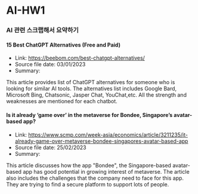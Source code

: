 # AI-HW1

### AI 관련 스크랩해서 요약하기


#### 15 Best ChatGPT Alternatives (Free and Paid)

- Link: https://beebom.com/best-chatgpt-alternatives/
- Source file date: 03/01/2023
- Summary: 


This article provides list of ChatGPT alternatives for someone who is looking for similar AI tools. 
The alternatives list includes Google Bard, Microsoft Bing, Chatsonic, Jasper Chat, YouChat,etc. 
All the strength and weaknesses are mentioned for each chatbot.


#### Is it already ‘game over’ in the metaverse for Bondee, Singapore’s avatar-based app?

- Link: https://www.scmp.com/week-asia/economics/article/3211235/it-already-game-over-metaverse-bondee-singapores-avatar-based-app
- Source file date: 25/02/2023
- Summary: 

This article discusses how the app "Bondee", the Singapore-based avatar-based app has good potential in growing interest of metaverse. 
The article also includes the challenges that the company need to face for this app. They are trying to find a secure platform to support lots of people.
